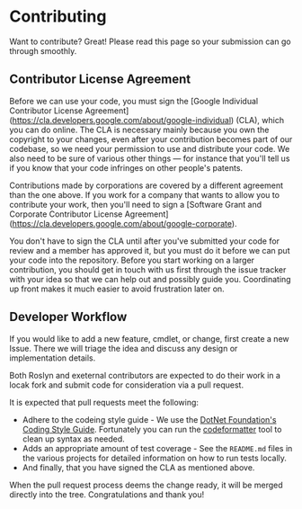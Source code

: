 # Contributing

Want to contribute? Great! Please read this page so your submission can go through smoothly.

## Contributor License Agreement

Before we can use your code, you must sign the [Google Individual Contributor License Agreement]
(https://cla.developers.google.com/about/google-individual)
(CLA), which you can do online. The CLA is necessary mainly because you own the
copyright to your changes, even after your contribution becomes part of our
codebase, so we need your permission to use and distribute your code. We also
need to be sure of various other things — for instance that you'll tell us if you
know that your code infringes on other people's patents.

Contributions made by corporations are covered by a different agreement than
the one above. If you work for a company that wants to allow you to contribute your work, then
you'll need to sign a [Software Grant and Corporate Contributor License Agreement]
(https://cla.developers.google.com/about/google-corporate).

You don't have to sign the CLA until after you've submitted your code for review and
a member has approved it, but you must do it before we can put your code into the
repository. Before you start working on a larger contribution, you should get in touch
with us first through the issue tracker with your idea so that we can help out and
possibly guide you. Coordinating up front makes it much easier to avoid
frustration later on.

## Developer Workflow

If you would like to add a new feature, cmdlet, or change, first create a new Issue. There we will
triage the idea and discuss any design or implementation details.

Both Roslyn and exeternal contributors are expected to do their work in a locak fork and
submit code for consideration via a pull request.

It is expected that pull requests meet the following:

- Adhere to the codeing style guide - We use the [DotNet Foundation's Coding Style Guide](https://github.com/dotnet/corefx/blob/master/Documentation/coding-guidelines/coding-style.md). Fortunately you can run the [codeformatter](https://github.com/dotnet/codeformatter) tool to clean up syntax as needed.
- Adds an appropriate amount of test coverage - See the `README.md` files in the various projects for detailed information on how to run tests locally.
- And finally, that you have signed the CLA as mentioned above.

When the pull request process deems the change ready, it will be merged directly into the tree.
Congratulations and thank you!
